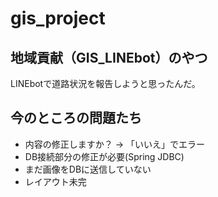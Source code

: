 # gis_project
## 地域貢献（GIS_LINEbot）のやつ

LINEbotで道路状況を報告しようと思ったんだ。

## 今のところの問題たち
- 内容の修正しますか？ -> 「いいえ」でエラー
 - DB接続部分の修正が必要(Spring JDBC)
- まだ画像をDBに送信していない
- レイアウト未完
